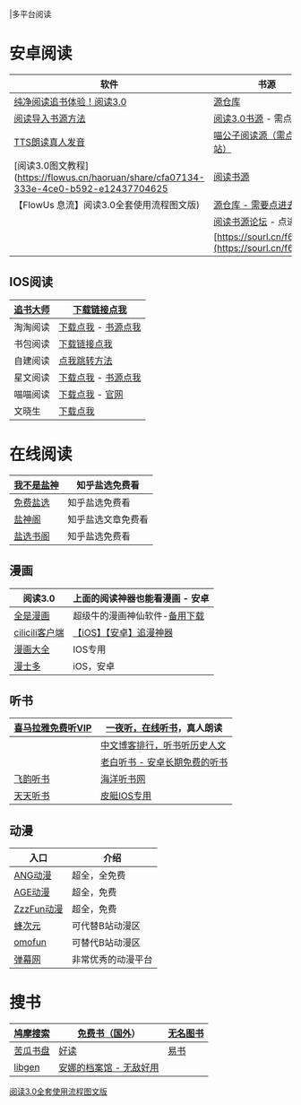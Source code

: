 |多平台阅读

# 安卓阅读

| **软件**                                                     | **书源**                                                     |
| ------------------------------------------------------------ | ------------------------------------------------------------ |
| [纯净阅读追书体验！阅读3.0](https://www.coolapk.com/apk/io.legado.app.release) | [源仓库](http://yckceo.vip/)                                 |
| [阅读导入书源方法](https://www.bilibili.com/video/BV1kd4y1b7Ba/?share_source=copy_web&vd_source=58ce74eb9c8d8f297a49772f3e704c25) | [阅读3.0书源](https://yuedu.xiu2.xyz/) - 需点击进入          |
| [TTS朗读真人发音](https://aming.lanzouf.com/iu9b80jxv9qj)    | [喵公子阅读源（需点进网站）](http://yuedu.miaogongzi.net/gx.html) |
| [阅读3.0图文教程](https://flowus.cn/haoruan/share/cfa07134-333e-4ce0-b592-e12437704625 | [阅读书源](https://legado.aoaostar.com/)                     |
| 【FlowUs 息流】阅读3.0全套使用流程图文版)                    | [源仓库 - 需要点进去网页](http://www.yckceo.com/)            |
|                                                              | [阅读书源论坛](https://www.5yd.cc/forum-3.htm) - 点进去      |
|                                                              | [https://sourl.cn/f6vCvV](https://sourl.cn/f6vCvV)           |

## IOS阅读

| [追书大师](https://zsds.app/) | [下载链接点我](https://apps.apple.com/app/id1559154683)      |
| ----------------------------- | ------------------------------------------------------------ |
| 淘淘阅读                      | [下载点我](https://apps.apple.com/cn/app/id1429435875) - [书源点我](https://gitee.com/taotaoxiaoshuo/booksourcelist/raw/master/booklistsources.zip) |
| 书包阅读                      | [下载链接点我](https://apps.apple.com/us/app/%E4%B9%A6%E5%8C%85%E9%98%85%E8%AF%BB-%E7%88%B1%E9%98%85%E8%AF%BB%E7%88%B1%E4%B9%A6%E5%8C%85/id1190013373?l=zh) |
| 自建阅读                      | [点我跳转方法](https://mp.weixin.qq.com/s?__biz=MzA5NjEwNjE0OQ==&mid=2247515051&idx=1&sn=83abd562740e7d1b91d041930f8ed2a4&chksm=90b7d861a7c05177b113ff5e0d8c764f2c9b791f12dfe2c9a87fc2a43f09c19ac6cad15f7620&mpshare=1&scene=1&srcid=0201WaFmvdVHFpMriElOMoaO&sharer_sharetime=1675253719040&sharer_shareid=b38bfed57b9d93fd0468faf888a18b41&key=a23e6b61135e45bd331901ccb8a0dbbf746c828efd8a3e778caf6b0993f13d878a203a87dd0277fccc50cdd31ab0be919a63803a17d7513ece77167d330165709c042cee4391f29002a9eca1793df5ace4246c877e9f8b4182845ade30b0f5f3b8a77ce14c8001707a6a00bdc733a33eb09723e87a206cf7fba2c5de6184912d&ascene=1&uin=MjA3NzE3MjM4MQ%3D%3D&devicetype=Windows+11+x64&version=6308011a&lang=zh_CN&exportkey=n_ChQIAhIQGm%2F4%2F128iAkM8G1fN98E%2BBLyAQIE97dBBAEAAAAAAAvIBJh%2BoeAAAAAOpnltbLcz9gKNyK89dVj0ma6nAexX51FUp2%2Bl%2BxkTl9hS%2Fr9ETKDJh7uW3wSbYPIdgmA1tlXZCpt4ZJ9QpguP1X21U1bly8VJlffSRLO8Fl40QvZdy07lQtx0HJq6OvjbbuY0Gwrc5bJ0LC6pzp4GrBMNE6jMdrYMMwvbC4MZ97UkC%2FAf9mM0%2BelEleSUIzl%2FbKvXw32QPTFPJI%2FwyFMiUocv3eeXtN3oB5IwVn7VVNy%2F7YmKMs6t5PmbBYT5bKXu9iwUAuhUDFRUS%2BA6NUbyZDgqZFBodclATL7e&acctmode=0&pass_ticket=a5Sx4vMMW7N6id9L3IKkoDSoLQgNCk%2FPtqm4WxHxdbYugM0%2FDkSj5nZRC5oHcfNR4IkvmzxgttzJzbPjr2xm2Q%3D%3D&wx_header=1&fontgear=2) |
| 星文阅读                      | [下载点我](https://apps.apple.com/app/id1662197753) - [书源点我](https://static.kfys.app/shuyuan/shuyuan.json) |
| 喵喵阅读                      | [下载点我](https://apps.apple.com/cn/app/id6445987673) - [官网](https://www.miaoread.net/#/) |
| 文晓生                        | [下载点我](https://apps.apple.com/cn/app/id1595241052)       |

# 在线阅读

| [我不是盐神](https://onehu.xyz/)    | 知乎盐选免费看     |
| ----------------------------------- | ------------------ |
| [免费盐选](https://mfyx.top/)       | 知乎盐选免费看     |
| [盐神阁](http://www.juhaowan.club/) | 知乎盐选文章免费看 |
| [盐选书阁](https://yx.cbge.top/)    | 知乎盐选免费看     |

## 漫画

| 阅读3.0                                                | 上面的阅读神器也能看漫画 - 安卓                              |
| ------------------------------------------------------ | ------------------------------------------------------------ |
| [全是漫画](https://github.com/hongchacha/cartoon)      | 超级牛的漫画神仙软件-[备用下载](https://github.com/hongchacha/cartoon/tree/cnv) |
| [cilicili客户端](https://app.clicli.cc/)               | [【iOS】【安卓】追漫神器](https://clicli.cc/)                |
| [漫画大全](https://apps.apple.com/cn/app/id1598095237) | IOS专用                                                      |
| [漫士多](https://www.msduo.site/)                      | iOS，安卓                                                    |

## 听书

| [喜马拉雅免费听VIP](https://mp.weixin.qq.com/s?__biz=Mzg4NTgwNjkyOA==&mid=2247483770&idx=1&sn=48ffbaba35e889c59ef9b24884541097&chksm=cfa20345f8d58a5366813dd394579042a1bc400193f8d8355a1ed71e71b2ccc360c8fe39057f#rd) | [一夜听，在线听书](https://www.yiyeting.com/)，真人朗读      |
| ------------------------------------------------------------ | ------------------------------------------------------------ |
|                                                              | [中文](https://xyzrank.com/)[博客排行，听书听历史人文](https://xyzrank.com/) |
|                                                              | [老白听书 - 安卓长期免费的听书](http://laobai.tv/)           |
| [飞韵听书](https://fyts-res2.cdn.bcebos.com/ww/down.html)    | [海洋听书网](http://www.ychy.cc/)                            |
| [天天听书](https://aming.lanzouq.com/ih3rm07ha2if)           | [皮艇IOS专用](https://apps.apple.com/cn/app/id1524936324)    |

## 动漫

| **入口**                              | **介绍**           |
| ------------------------------------- | ------------------ |
| [ANG动漫](https://angdm.com/ )        | 超全，全免费       |
| [AGE动漫](http://haqprc.com/ )        | 超全，免费         |
| [ZzzFun动漫](http://www.zzzfun.com/ ) | 超全，免费         |
| [蜂次元](https://beeacg.net/)         | 可代替B站动漫区    |
| [omofun](https://omofun.tv/)          | 可替代B站动漫区    |
| [弹幕网](https://girigirilove.com/)   | 非常优秀的动漫平台 |

# **搜书**

| [鸠摩搜索](https://www.jiumodiary.com/) | [免费书（国外](http://www.gutenberg.org/)）              | [无名图书](https://www.book123.info/) |
| --------------------------------------- | -------------------------------------------------------- | ------------------------------------- |
| [苦瓜书盘](https://kgbook.com/)         | [好读](https://www.haodoo.net/)                          | [易书](https://search.yibook.org/)    |
| [libgen](https://libgen.me/)            | [安娜的档案馆 - 无敌好用](https://zh.annas-archive.org/) |                                       |



[阅读3.0全套使用流程图文版](https://flowus.cn/cfa07134-333e-4ce0-b592-e12437704625)


